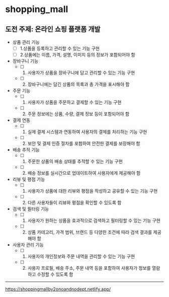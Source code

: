 # shopping_mall
## 도전 주제: 온라인 쇼핑 플랫폼 개발

- 상품 관리 기능
  - [ ] 1.상품을 등록하고 관리할 수 있는 기능 구현 
  - [ ] 2.상품에는 이름, 가격, 설명, 이미지 등의 정보가 포함되어야 함
- 장바구니 기능
  - [ ] 1. 사용자가 상품을 장바구니에 담고 관리할 수 있는 기능 구현 
  - [ ] 2. 장바구니에는 담긴 상품의 목록과 총 가격을 표시해야 함 
- 주문 기능
  - [ ] 1.  사용자가 상품을 주문하고 결제할 수 있는 기능 구현 
  - [ ] 2. 주문 정보에는 상품, 수량, 결제 정보 등이 포함되어야 함 
- 결제 연동
  - [ ] 1. 실제 결제 시스템과 연동하여 사용자의 결제를 처리하는 기능 구현 
  - [ ] 2. 보안 및 결제 인증 절차를 포함하여 안전한 결제를 보장해야 함 
- 배송 추적 기능
  - [ ] 1. 주문한 상품의 배송 상태를 추적할 수 있는 기능 구현 
  - [ ] 2. 배송 정보를 실시간으로 업데이트하여 사용자에게 제공해야 함 
- 리뷰 및 평점 기능
  - [ ] 1. 사용자가 상품에 대한 리뷰와 평점을 작성하고 공유할 수 있는 기능 구현 
  - [ ] 2. 다른 사용자들이 리뷰와 평점을 확인할 수 있도록 함 
- 검색 및 필터링 기능
  - [ ] 1. 사용자가 원하는 상품을 효과적으로 검색하고 필터링할 수 있는 기능 구현 
  - [ ] 2. 상품 카테고리, 가격 범위, 브랜드 등 다양한 조건에 따라 검색 결과를 제공해야 함 
- 사용자 관리 기능
  - [ ] 1. 사용자의 개인정보와 주문 내역을 관리할 수 있는 기능 구현 
  - [ ] 2. 사용자 프로필, 배송 주소, 주문 내역 등을 포함하여 사용자가 정보를 열람하고 수정할 수 있도록 함 

 ---------
https://shoppingmallby2onoandnodept.netlify.app/

